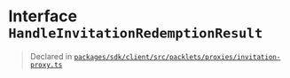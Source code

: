 # Interface `HandleInvitationRedemptionResult`
> Declared in [`packages/sdk/client/src/packlets/proxies/invitation-proxy.ts`](.)
